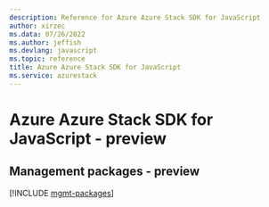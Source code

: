 ```yaml
---
description: Reference for Azure Azure Stack SDK for JavaScript
author: xirzec
ms.data: 07/26/2022
ms.author: jeffish
ms.devlang: javascript
ms.topic: reference
title: Azure Azure Stack SDK for JavaScript
ms.service: azurestack
---
```

# Azure Azure Stack SDK for JavaScript - preview

## Management packages - preview
[!INCLUDE [mgmt-packages](azure-stack-mgmt-index.md)]